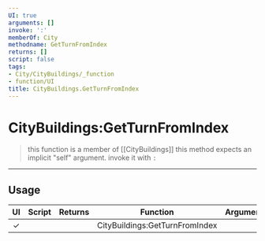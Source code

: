 ```yaml
---
UI: true
arguments: []
invoke: ':'
memberOf: City
methodname: GetTurnFromIndex
returns: []
script: false
tags:
- City/CityBuildings/_function
- function/UI
title: CityBuildings.GetTurnFromIndex
---
```

# CityBuildings:GetTurnFromIndex
> this function is a member of [[CityBuildings]]
> this method expects an implicit "self" argument. invoke it with `:`
-----
## Usage
|  UI | Script | Returns | Function | Arguments |
|:---:|:------:|-------:|:--------:|:---------|
|✓| ||CityBuildings:GetTurnFromIndex||
